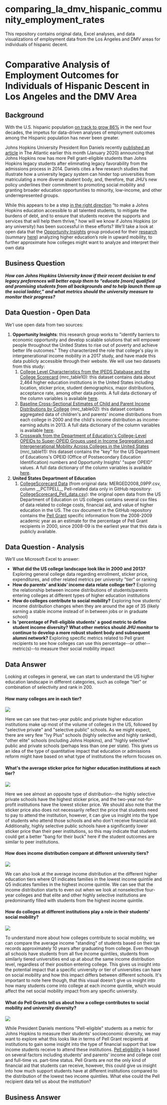 # comparing_la_dmv_hispanic_community_employment_rates
This repository contains original data, Excel analyses, and data visualizations of employment data from the Los Angeles and DMV areas for individuals of hispanic decent.

# Comparative Analysis of Employment Outcomes for Individuals of Hispanic Descent in Los Angeles and the DMV Area

## Background
With the U.S. hispanic population [on track to grow 86%](https://www.brookings.edu/blog/the-avenue/2018/03/14/the-us-will-become-minority-white-in-2045-census-projects/) in the next four decades, the impetus for data-driven analyses of employment outcomes among the Hispanic population has never been greater.


Johns Hopkins University President Ron Daniels recently [published an article](https://www.theatlantic.com/ideas/archive/2020/01/why-we-ended-legacy-admissions-johns-hopkins/605131/?utm_source=feed) in The Atlantic earlier this month \(January 2020\) announcing that Johns Hopkins now has more Pell grant-eligible students than Johns Hopkins legacy students after eliminating legacy favorability from the admissions process in 2014. Daniels cites a few research studies that illustrate how a university legacy system can hinder top universities from matriculating a more diverse student body, and, therefore, that JHU’s new policy underlines their commitment to promoting social mobility and granting broader education opportunities to minority, low-income, and other underrepresented groups.

While this appears to be a step [in the right direction](https://www.nytimes.com/2019/09/07/opinion/sunday/end-legacy-college-admissions.html) “to make a Johns Hopkins education accessible to all talented students, to mitigate the burdens of debt, and to ensure that students receive the supports and services that will help them thrive,” how will we know if Johns Hopkins \(or any university\) has been successful in these efforts? We’ll take a look at open data that the [Opportunity Insights](https://opportunityinsights.org/) group produced for their [research](http://www.equality-of-opportunity.org/papers/coll_mrc_paper.pdf) \(summary [here](http://www.equality-of-opportunity.org/assets/documents/coll_mrc_summary.pdf%20)\) analyzing higher education’s role in upward mobility, to further approximate how colleges might want to analyze and interpret their own data

## Business Question

_**How can Johns Hopkins University know if their recent decision to end legacy preferences will better equip them to “educate \[more\] qualified and promising students from all backgrounds and to help launch them up the social ladder,” and what metrics should the university measure to monitor their progress?**_

## Data Question - Open Data

We'l use open data from two sources: 

1. **Opportunity Insights**: this research group works to "identify barriers to economic opportunity and develop scalable solutions that will empower people throughout the United States to rise out of poverty and achieve better life outcomes." They characterized the role that college's play in intergenerational income mobility in a 2017 study, and have made this data publicly accessible through their website. We will use two datasets from this study:
   1. [College Level Characteristics from the IPEDS Database and the College Scorecard](https://opportunityinsights.org/data/?geographic_level=100&topic=0&paper_id=0#resource-listing) \(mrc\_table10\): this dataset contains data about 2,464 higher education institutions in the United States including location, sticker price, student demographics, major distributions, acceptance rate, among other data points. A full data dictionary of the column variables is available [here](https://opportunityinsights.org/wp-content/uploads/2018/04/Codebook-MRC-Table-10.pdf).
   2. [Baseline Cross-Sectional Estimates of Child and Parent Income Distributions by College](https://opportunityinsights.org/data/?geographic_level=100&topic=0&paper_id=0#resource-listing) \(mrc\_table02\): this dataset contains aggregated data of children's and parents' income distributions from each college in 2000 and the child's income distribution as income-earning adults in 2013.  A full data dictionary of the column variables is available [here](https://opportunityinsights.org/wp-content/uploads/2018/04/Codebook-MRC-Table-2.pdf).
   3. [Crosswalk from the Department of Education's College-Level OPEIDs to Super-OPEID Groups used in Income Segregation and Intergenerational Mobility Across Colleges in the United States ](https://opportunityinsights.org/data/?geographic_level=100&topic=0&paper_id=0#resource-listing)\(mrc\_table11\): this dataset contains the "key" for the US Department of Educations's OPEID \(Office of Postsecondary Education Identification\) numbers and Opportunity Insights' "super OPEID" values. A full data dictionary of the column variables is available [here](https://opportunityinsights.org/wp-content/uploads/2018/04/Codebook-MRC-Table-11.pdf).
2. **United States Department of Education**
   1. [CollegeScorecard Data](https://collegescorecard.ed.gov/data/) \(from original data: MERGED2008_09PP.csv, column \_\_PCTPELL,_ Pell-related data only in GitHub repository: [CollegeScorecard\_Pell\_data.csv](https://github.com/jhu-business-analytics/metrics-for-college-social-mobility/blob/master/original_datasets/CollegeScorecard_Pell_data.csv)\): the original open data from the US Department of Education on US colleges contains several csv files of data related to college costs, financial aid, and value of higher education in the US. The csv document in the GitHub repository contains the [Pell Grant](https://studentaid.gov/understand-aid/types/grants/pell) specific information from the 2008-2009 academic year as an estimate for the percentage of Pell Grant recipients in 2000, since 2008-09 is the earliest year that this data is publicly available. 

## Data Question - Analysis

We’ll use Microsoft Excel to answer:

* **What did the US college landscape look like in 2000 and 2013?** Exploring general college data regarding enrollment, sticker price, expenditures, and other related metrics per university "tier" or ranking
* **How do parents’ and kids’ income data relate college tier?** Exploring the relationship between income distributions of students/parents entering colleges at different types of higher education institutions
* **How do colleges contribute to social mobility?** Exploring how students' income distribution changes when they are around the age of 35 \(likely earning a stable income instead of in between jobs or in graduate school\)
* **Is 'percentage of Pell-eligible students' a good metric to define student income diversity? What other metrics should JHU monitor to continue to develop a more robust student body and subsequent alumni network?** Exploring specific metrics related to Pell grant recipients to see how colleges can use this percentage--or other--metric\(s\)--to measure their social mobility impact 

## Data Answer

Looking at colleges in general, we can start to understand the US higher education landscape in different categories, such as college "tier" or combination of selectivity and rank in 200.

#### How many colleges are in each tier?

![](.gitbook/assets/university-tier-counts.png)

Here we can see that two-year public and private higher education institutions make up most of the volume of colleges in the US, followed by "selective private" and "selective public" schools. As we might expect, there are very few "Ivy Plus" schools \(highly selective and highly ranked\), "other elite" schools \(including Johns Hopkins\), and "highly selective" public and private schools \(perhaps less than one per state\). This gives us an idea of the type of quantitative impact that education or admissions reform might have based on what type of institutions the reform focuses on.

#### What's the average sticker price for higher education institutions at each tier?

![](.gitbook/assets/final-chart.png)

Here we see almost an opposite type of distribution--the highly selective private schools have the highest sticker price, and the two-year not-for-profit institutions have the lowest sticker price. We should also note that the sticker price also does not necessarily reflect the price that students need to pay to attend the institution, however, it can give us insight into the type of students who attend those schools and who don't receive financial aid. Additionally, highly selective public schools have a significantly lower sticker price than their peer institutions, so this may indicate that students could get a better "bang for their buck" here if the student outcomes are similar to peer institutions. 

#### How does income distribution compare at different university tiers?

![](.gitbook/assets/parent_income_dist_by_tier.png)

We can also look at the average income distribution at the different higher education tiers where Q1 indicates families in the lowest income quintile and Q5 indicates families in the highest income quintile. We can see that the income distribution starts to even out when we look at nonselective four-year colleges and that elite and other highly selective institutions are predominantly filled with students from the highest income quintile.

#### How do colleges at different institutions play a role in their students' social mobility?

![](.gitbook/assets/student_income_mobility_by_tier.png)

To understand more about how colleges contribute to social mobility, we can compare the average income "standing" of students based on their tax records approximately 10 years after graduating from college. Even though all schools have students from all five income quintiles, students from similarly tiered universities end up at about the same income distribution level, regardless of their position entering college. This gives us insight into the potential impact that a specific university or tier of universities can have on social mobility and how this impact differs between different schools. It's important to note here though, that this visual doesn't give us insight into how many students come into college at each income quintile, which would affect the net social mobility impact from any specific university.

#### What do Pell Grants tell us about how a college contributes to social mobility and university diversity?

![](.gitbook/assets/q1_q2_pell_college_data.png)

While President Daniels mentions "Pell-eligible" students as a metric for Johns Hopkins to measure their  students' socioeconomic diversity, we may want to explore what this looks like in terms of Pell Grant recipients at institutions to gain some insight into the type of financial support that low income students receive to attend these institutions. [Pell eligibility](https://www.usnews.com/education/best-colleges/paying-for-college/articles/everything-you-need-to-know-about-the-pell-grant) is based on several factors including students' and parents' income and college cost and full-time vs. part-time status. Pell Grants are not the only kind of financial aid that students can receive, however, this could give us insight into how much support students have at different institutions compared to the distribution of the lowest two income quintiles. What else could the Pell recipient data tell us about the institution?

## Business Answer
